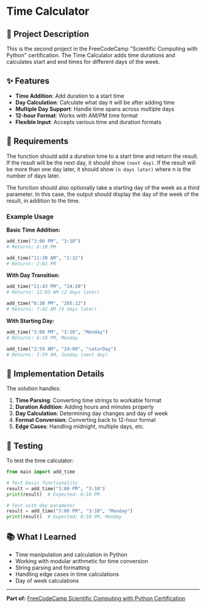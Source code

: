 # Time Calculator

## 📝 Project Description

This is the second project in the FreeCodeCamp "Scientific Computing with Python" certification. The Time Calculator adds time durations and calculates start and end times for different days of the week.

## ✨ Features

- **Time Addition**: Add duration to a start time
- **Day Calculation**: Calculate what day it will be after adding time
- **Multiple Day Support**: Handle time spans across multiple days
- **12-hour Format**: Works with AM/PM time format
- **Flexible Input**: Accepts various time and duration formats

## 🎯 Requirements

The function should add a duration time to a start time and return the result. If the result will be the next day, it should show `(next day)`. If the result will be more than one day later, it should show `(n days later)` where n is the number of days later.

The function should also optionally take a starting day of the week as a third parameter. In this case, the output should display the day of the week of the result, in addition to the time.

### Example Usage

**Basic Time Addition:**
```python
add_time("3:00 PM", "3:10")
# Returns: 6:10 PM

add_time("11:30 AM", "2:32")
# Returns: 2:02 PM
```

**With Day Transition:**
```python
add_time("11:43 PM", "24:20")
# Returns: 12:03 AM (2 days later)

add_time("6:30 PM", "205:12")
# Returns: 7:42 AM (9 days later)
```

**With Starting Day:**
```python
add_time("3:00 PM", "3:10", "Monday")
# Returns: 6:10 PM, Monday

add_time("2:59 AM", "24:00", "saturDay")
# Returns: 2:59 AM, Sunday (next day)
```

## 🚀 Implementation Details

The solution handles:

1. **Time Parsing**: Converting time strings to workable format
2. **Duration Addition**: Adding hours and minutes properly
3. **Day Calculation**: Determining day changes and day of week
4. **Format Conversion**: Converting back to 12-hour format
5. **Edge Cases**: Handling midnight, multiple days, etc.

## 🧪 Testing

To test the time calculator:

```python
from main import add_time

# Test basic functionality
result = add_time("3:00 PM", "3:10")
print(result)  # Expected: 6:10 PM

# Test with day parameter
result = add_time("3:00 PM", "3:10", "Monday")
print(result)  # Expected: 6:10 PM, Monday
```

## 📚 What I Learned

- Time manipulation and calculation in Python
- Working with modular arithmetic for time conversion
- String parsing and formatting
- Handling edge cases in time calculations
- Day of week calculations

---

**Part of:** [FreeCodeCamp Scientific Computing with Python Certification](../README.md)
